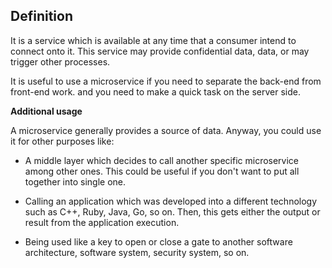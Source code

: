 
## Definition

It is a service which is available at any time that a consumer intend to connect onto it.
This service may provide confidential data, data, or may trigger other processes.

It is useful to use a microservice if you need to separate the back-end from front-end work.
and you need to make a quick task on the server side.

**Additional usage**

A microservice generally provides a source of data. Anyway, you could use it for other purposes like:

- A middle layer which decides to call another specific microservice among other ones. This could be useful if you don't want to put all together into single one.

- Calling an application which was developed into a different technology such as C++, Ruby, Java, Go, so on. Then, this gets either the output or result from the application execution.

- Being used like a key to open or close a gate to another software architecture, software system, security system, so on.
